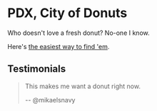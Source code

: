 # PDX, City of Donuts

Who doesn't love a fresh donut? No-one I know.

Here's [the easiest way to find 'em](https://rjz.github.io/pdxdonuts).

## Testimonials

> This makes me want a donut right now.
>
> -- @mikaelsnavy

